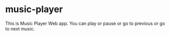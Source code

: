 # music-player
This is Music Player Web app. You can play or pause or go to previous or go to next music.
